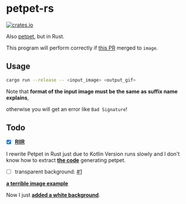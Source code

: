 # petpet-rs

[![crates.io](https://img.shields.io/crates/v/petpet.svg)](https://crates.io/crates/petpet)

Also [petpet](https://github.com/camprevail/pet-pet-gif/), but in Rust.

This program will perform correctly if [this PR](https://github.com/image-rs/image/pull/1532) merged to `image`.

## Usage

```bash
cargo run --release -- <input_image> <output_gif>
```

Note that **format of the input image must be the same as suffix name explains**,

otherwise you will get an error like `Bad Signature`!

## Todo

[kotlin_code]: https://github.com/poly000/BotPlugin/blob/master/src/main/kotlin/io/github/rosemoe/miraiPlugin/modules/PetPet.kt
[bad_solution]: https://github.com/poly000/petpet-rs/blob/f637cf3f147340692e1d0fdb9055739af7f1a3b2/src/lib.rs#L52
[example]: https://user-images.githubusercontent.com/34085039/128635187-c82f83f9-e5f0-401c-94c3-3c5e186af499.gif
[GIFEncoder]: https://docs.rs/image/0.23.14/image/codecs/gif/struct.GifEncoder.html

- [x] **[RIIR](https://github.com/ansuz/RIIR)**

I rewrite Petpet in Rust just due to Kotlin Version runs slowly and
I don't know how to extract **[the code][kotlin_code]** generating petpet.

- [ ] transparent background: [#1](https://github.com/poly000/petpet-rs/issues/1)

**[a terrible image example][example]**

Now I just **[added a white background][bad_solution]**.
